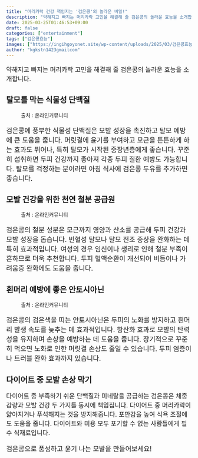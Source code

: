```yaml
---
title: "머리카락 건강 책임지는 '검은콩'의 놀라운 비밀!"
description: "약해지고 빠지는 머리카락 고민을 해결해 줄 검은콩의 놀라운 효능을 소개합니다."
date: 2025-03-25T01:46:53+09:00
draft: false
categories: ["entertainment"]
tags: ["검은콩효능"]
images: ["https://ingihgoyonet.site/wp-content/uploads/2025/03/검은콩효능-1024x683.jpg", "https://ingihgoyonet.site/wp-content/uploads/2025/03/검은콩조림-683x1024.jpg", "https://ingihgoyonet.site/wp-content/uploads/2025/03/검은콩효과.webp"]
author: "kgkstn1423gmailcom"
---
```


<p style="font-size:17px">약해지고 빠지는 머리카락 고민을 해결해 줄 검은콩의 놀라운 효능을 소개합니다.</p> <h2 >탈모를 막는 식물성 단백질</h2> <figure ><img src="https://ingihgoyonet.site/wp-content/uploads/2025/03/검은콩효능-1024x683.jpg" alt="" style="aspect-ratio:16/9;object-fit:cover"/><figcaption >출처 : 온라인커뮤니티</figcaption></figure> <p style="font-size:18px">검은콩에 풍부한 식물성 단백질은 모발 성장을 촉진하고 탈모 예방에 큰 도움을 줍니다. 머릿결에 윤기를 부여하고 모근을 튼튼하게 하는 효과도 뛰어나, 특히 탈모가 시작된 중장년층에게 좋습니다. 꾸준히 섭취하면 두피 건강까지 좋아져 각종 두피 질환 예방도 가능합니다. 탈모를 걱정하는 분이라면 아침 식사에 검은콩 두유를 추가하면 좋습니다.</p> <h2 >모발 건강을 위한 천연 철분 공급원</h2> <figure ><img src="https://ingihgoyonet.site/wp-content/uploads/2025/03/검은콩조림-683x1024.jpg" alt="" style="aspect-ratio:16/9;object-fit:cover"/><figcaption >출처 : 온라인커뮤니티</figcaption></figure> <p style="font-size:18px">검은콩의 철분 성분은 모근까지 영양과 산소를 공급해 두피 건강과 모발 성장을 돕습니다. 빈혈성 탈모나 탈모 전조 증상을 완화하는 데 특히 효과적입니다. 여성의 경우 임신이나 생리로 인해 철분 부족이 흔하므로 더욱 추천합니다. 두피 혈액순환이 개선되어 비듬이나 가려움증 완화에도 도움을 줍니다.</p> <h2 >흰머리 예방에 좋은 안토시아닌</h2> <figure ><img src="https://ingihgoyonet.site/wp-content/uploads/2025/03/검은콩효과.webp" alt="" style="aspect-ratio:16/9;object-fit:cover"/><figcaption >출처 : 온라인커뮤니티</figcaption></figure> <p style="font-size:18px">검은콩의 검은색을 띠는 안토시아닌은 두피의 노화를 방지하고 흰머리 발생 속도를 늦추는 데 효과적입니다. 항산화 효과로 모발의 탄력성을 유지하며 손상을 예방하는 데 도움을 줍니다. 장기적으로 꾸준히 먹으면 노화로 인한 머릿결 손상도 줄일 수 있습니다. 두피 염증이나 트러블 완화 효과까지 있습니다.</p> <h2 >다이어트 중 모발 손상 막기</h2> <p style="font-size:17px">다이어트 중 부족하기 쉬운 단백질과 미네랄을 공급하는 검은콩은 체중 감량과 모발 건강 두 가지를 동시에 책임집니다. 다이어트 중 머리카락이 얇아지거나 푸석해지는 것을 방지해줍니다. 포만감을 높여 식욕 조절에도 도움을 줍니다. 다이어트와 미용 모두 포기할 수 없는 사람들에게 필수 식재료입니다.</p> <p style="font-size:18px">검은콩으로 풍성하고 윤기 나는 모발을 만들어보세요!</p>
